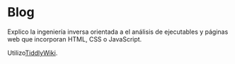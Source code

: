 # Blog

Explico la ingeniería inversa orientada a el análisis de ejecutables y páginas web que incorporan HTML, CSS o JavaScript.

Utilizo[TiddlyWiki](https://tiddlywiki.com/).

